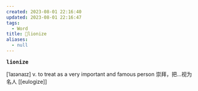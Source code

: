 ```yaml
---
created: 2023-08-01 22:16:40
updated: 2023-08-01 22:16:47
tags:
  - Word
title: 📖lionize
aliases:
  - null
---
```


<pre><strong>lionize</strong></pre>
[ˈlaɪənaɪz]
v. to treat as a very important and famous person 崇拜，把...视为名⼈
[[eulogize]]
